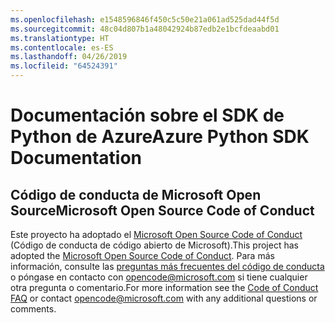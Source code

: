 ```yaml
---
ms.openlocfilehash: e1548596846f450c5c50e21a061ad525dad44f5d
ms.sourcegitcommit: 48c04d807b1a48042924b87edb2e1bcfdeaabd01
ms.translationtype: HT
ms.contentlocale: es-ES
ms.lasthandoff: 04/26/2019
ms.locfileid: "64524391"
---
```

# <a name="azure-python-sdk-documentation"></a><span data-ttu-id="29a46-101">Documentación sobre el SDK de Python de Azure</span><span class="sxs-lookup"><span data-stu-id="29a46-101">Azure Python SDK Documentation</span></span>

## <a name="microsoft-open-source-code-of-conduct"></a><span data-ttu-id="29a46-102">Código de conducta de Microsoft Open Source</span><span class="sxs-lookup"><span data-stu-id="29a46-102">Microsoft Open Source Code of Conduct</span></span>
<span data-ttu-id="29a46-103">Este proyecto ha adoptado el [Microsoft Open Source Code of Conduct](https://opensource.microsoft.com/codeofconduct/) (Código de conducta de código abierto de Microsoft).</span><span class="sxs-lookup"><span data-stu-id="29a46-103">This project has adopted the [Microsoft Open Source Code of Conduct](https://opensource.microsoft.com/codeofconduct/).</span></span>
<span data-ttu-id="29a46-104">Para más información, consulte las [preguntas más frecuentes del código de conducta](https://opensource.microsoft.com/codeofconduct/faq/) o póngase en contacto con [opencode@microsoft.com](mailto:opencode@microsoft.com) si tiene cualquier otra pregunta o comentario.</span><span class="sxs-lookup"><span data-stu-id="29a46-104">For more information see the [Code of Conduct FAQ](https://opensource.microsoft.com/codeofconduct/faq/) or contact [opencode@microsoft.com](mailto:opencode@microsoft.com) with any additional questions or comments.</span></span>
